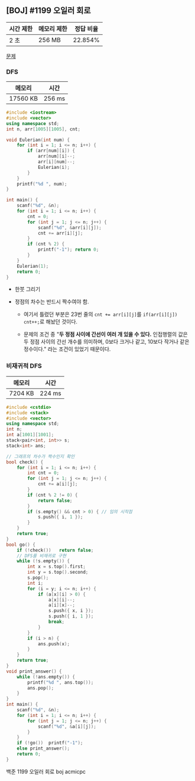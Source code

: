 ## [BOJ] #1199 오일러 회로

| 시간 제한 | 메모리 제한 | 정답 비율 |
| --------- | ----------- | --------- |
| 2 초      | 256 MB      | 22.854%   |

[문제](https://www.acmicpc.net/problem/1199)



### DFS

| 메모리   | 시간   |
| -------- | ------ |
| 17560 KB | 256 ms |

```c++
#include <iostream>
#include <vector>
using namespace std;
int n, arr[1005][1005], cnt;

void Eulerian(int num) {
	for (int i = 1; i <= n; i++) {
		if (arr[num][i]) {
			arr[num][i]--;
			arr[i][num]--;
			Eulerian(i);
		}
	}
	printf("%d ", num);
}

int main() {
	scanf("%d", &n);
	for (int i = 1; i <= n; i++) {
        cnt = 0;
		for (int j = 1; j <= n; j++) {
			scanf("%d", &arr[i][j]);
			cnt += arr[i][j];
		}
		if (cnt % 2) {
			printf("-1"); return 0;
		}
	}
	Eulerian(1);
	return 0;
}
```

- 한붓 그리기

- 정점의 차수는 반드시 짝수여야 함.

  - 여기서 틀렸던 부분은 23번 줄의 `cnt += arr[i][j]`를 `if(arr[i][j]) cnt++;`로 해놨던 것이다.

  - 문제의 조건 중 "**두 정점 사이에 간선이 여러 개 있을 수 있다.** 인접행렬의 값은 두 정점 사이의 간선 개수를 의미하며, 0보다 크거나 같고, 10보다 작거나 같은 정수이다." 라는 조건이 있었기 때문이다.

  

### 비재귀적 DFS

| 메모리  | 시간   |
| ------- | ------ |
| 7204 KB | 224 ms |

```c++
#include <cstdio>
#include <stack>
#include <vector>
using namespace std;
int n;
int a[1001][1001];
stack<pair<int, int>> s;
stack<int> ans;

// 그래프의 차수가 짝수인지 확인
bool check() {
	for (int i = 1; i <= n; i++) {
		int cnt = 0;
		for (int j = 1; j <= n; j++) {
			cnt += a[i][j];
		}
		if (cnt % 2 != 0) {
			return false;
		}
		if (s.empty() && cnt > 0) { // 임의 시작점
			s.push({ i, 1 });
		}
	}
	return true;
}
bool go() {
	if (!check())	return false;
	// DFS를 비재귀로 구현
	while (!s.empty()) {
		int x = s.top().first;
		int y = s.top().second;
		s.pop();
		int i;
		for (i = y; i <= n; i++) {
			if (a[x][i] > 0) {
				a[x][i]--;
				a[i][x]--;
				s.push({ x, i });
				s.push({ i, 1 });
				break;
			}
		}
		if (i > n) {
			ans.push(x);
		}
	}
	return true;
}
void print_answer() {
	while (!ans.empty()) {
		printf("%d ", ans.top());
		ans.pop();
	}
}
int main() {
	scanf("%d", &n);
	for (int i = 1; i <= n; i++) {
		for (int j = 1; j <= n; j++) {
			scanf("%d", &a[i][j]);
		}
	}
	if (!go())	printf("-1");
	else print_answer();
	return 0;
}
```





백준 1199 오일러 회로 boj acmicpc

